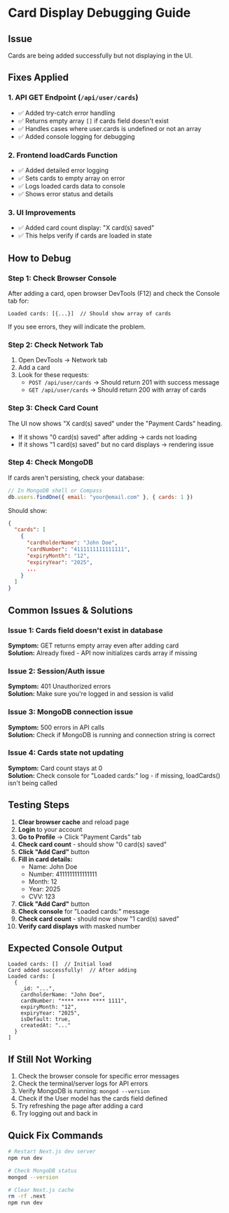 # Card Display Debugging Guide

## Issue
Cards are being added successfully but not displaying in the UI.

## Fixes Applied

### 1. API GET Endpoint (`/api/user/cards`)
- ✅ Added try-catch error handling
- ✅ Returns empty array `[]` if cards field doesn't exist
- ✅ Handles cases where user.cards is undefined or not an array
- ✅ Added console logging for debugging

### 2. Frontend loadCards Function
- ✅ Added detailed error logging
- ✅ Sets cards to empty array on error
- ✅ Logs loaded cards data to console
- ✅ Shows error status and details

### 3. UI Improvements
- ✅ Added card count display: "X card(s) saved"
- ✅ This helps verify if cards are loaded in state

## How to Debug

### Step 1: Check Browser Console
After adding a card, open browser DevTools (F12) and check the Console tab for:

```
Loaded cards: [{...}]  // Should show array of cards
```

If you see errors, they will indicate the problem.

### Step 2: Check Network Tab
1. Open DevTools → Network tab
2. Add a card
3. Look for these requests:
   - `POST /api/user/cards` → Should return 201 with success message
   - `GET /api/user/cards` → Should return 200 with array of cards

### Step 3: Check Card Count
The UI now shows "X card(s) saved" under the "Payment Cards" heading.
- If it shows "0 card(s) saved" after adding → cards not loading
- If it shows "1 card(s) saved" but no card displays → rendering issue

### Step 4: Check MongoDB
If cards aren't persisting, check your database:

```javascript
// In MongoDB shell or Compass
db.users.findOne({ email: "your@email.com" }, { cards: 1 })
```

Should show:
```json
{
  "cards": [
    {
      "cardholderName": "John Doe",
      "cardNumber": "4111111111111111",
      "expiryMonth": "12",
      "expiryYear": "2025",
      ...
    }
  ]
}
```

## Common Issues & Solutions

### Issue 1: Cards field doesn't exist in database
**Symptom:** GET returns empty array even after adding card  
**Solution:** Already fixed - API now initializes cards array if missing

### Issue 2: Session/Auth issue
**Symptom:** 401 Unauthorized errors  
**Solution:** Make sure you're logged in and session is valid

### Issue 3: MongoDB connection issue
**Symptom:** 500 errors in API calls  
**Solution:** Check if MongoDB is running and connection string is correct

### Issue 4: Cards state not updating
**Symptom:** Card count stays at 0  
**Solution:** Check console for "Loaded cards:" log - if missing, loadCards() isn't being called

## Testing Steps

1. **Clear browser cache** and reload page
2. **Login** to your account
3. **Go to Profile** → Click "Payment Cards" tab
4. **Check card count** - should show "0 card(s) saved"
5. **Click "Add Card"** button
6. **Fill in card details:**
   - Name: John Doe
   - Number: 4111111111111111
   - Month: 12
   - Year: 2025
   - CVV: 123
7. **Click "Add Card"** button
8. **Check console** for "Loaded cards:" message
9. **Check card count** - should now show "1 card(s) saved"
10. **Verify card displays** with masked number

## Expected Console Output

```
Loaded cards: []  // Initial load
Card added successfully!  // After adding
Loaded cards: [
  {
    _id: "...",
    cardholderName: "John Doe",
    cardNumber: "**** **** **** 1111",
    expiryMonth: "12",
    expiryYear: "2025",
    isDefault: true,
    createdAt: "..."
  }
]
```

## If Still Not Working

1. Check the browser console for specific error messages
2. Check the terminal/server logs for API errors
3. Verify MongoDB is running: `mongod --version`
4. Check if the User model has the cards field defined
5. Try refreshing the page after adding a card
6. Try logging out and back in

## Quick Fix Commands

```bash
# Restart Next.js dev server
npm run dev

# Check MongoDB status
mongod --version

# Clear Next.js cache
rm -rf .next
npm run dev
```
